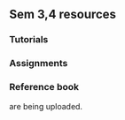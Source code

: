##  Sem 3,4 resources
### Tutorials 
### Assignments 
### Reference book                 
are being uploaded.
